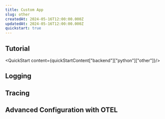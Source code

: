 ```yaml
---
title: Custom App
slug: other
createdAt: 2024-05-16T12:00:00.000Z
updatedAt: 2024-05-16T12:00:00.000Z
quickstart: true
---
```


## Tutorial

<QuickStart content={quickStartContent["backend"]["python"]["other"]}/>

## Logging

## Tracing 

## Advanced Configuration with OTEL